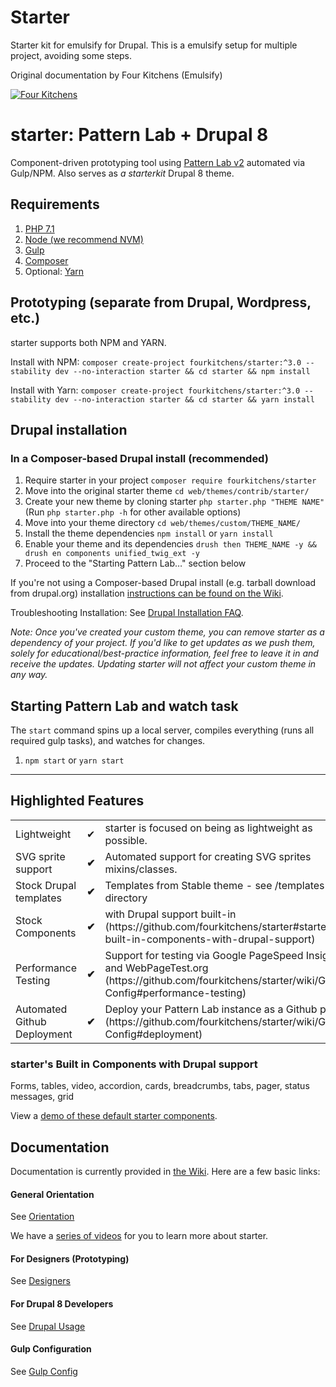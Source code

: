 # Starter
Starter kit for emulsify for Drupal. This is a emulsify setup for multiple project, avoiding some steps.

Original documentation by Four Kitchens (Emulsify)

[![Four Kitchens](https://img.shields.io/badge/4K-Four%20Kitchens-35AA4E.svg)](https://fourkitchens.com/)

# starter: Pattern Lab + Drupal 8

Component-driven prototyping tool using [Pattern Lab v2](http://patternlab.io/) automated via Gulp/NPM. Also serves as _a starterkit_ Drupal 8 theme.

## Requirements

1.  [PHP 7.1](http://www.php.net/)
2.  [Node (we recommend NVM)](https://github.com/creationix/nvm)
3.  [Gulp](http://gulpjs.com/)
4.  [Composer](https://getcomposer.org/)
5.  Optional: [Yarn](https://github.com/yarnpkg/yarn)

## Prototyping (separate from Drupal, Wordpress, etc.)

starter supports both NPM and YARN.

Install with NPM:
`composer create-project fourkitchens/starter:^3.0 --stability dev --no-interaction starter && cd starter && npm install`

Install with Yarn:
`composer create-project fourkitchens/starter:^3.0 --stability dev --no-interaction starter && cd starter && yarn install`

## Drupal installation

### In a Composer-based Drupal install (recommended)

1. Require starter in your project `composer require fourkitchens/starter`
2. Move into the original starter theme `cd web/themes/contrib/starter/`
3. Create your new theme by cloning starter `php starter.php "THEME NAME"` (Run `php starter.php -h` for other available options)
4. Move into your theme directory `cd web/themes/custom/THEME_NAME/`
5. Install the theme dependencies `npm install` or `yarn install`
6. Enable your theme and its dependencies `drush then THEME_NAME -y && drush en components unified_twig_ext -y`
7. Proceed to the "Starting Pattern Lab…" section below

If you're not using a Composer-based Drupal install (e.g. tarball download from drupal.org) installation [instructions can be found on the Wiki](https://github.com/fourkitchens/starter/wiki/Installation).

Troubleshooting Installation: See [Drupal Installation FAQ](https://github.com/fourkitchens/starter/wiki/Installation#drupal-installation-faq).

_Note: Once you've created your custom theme, you can remove starter as a dependency of your project. If you'd like to get updates as we push them, solely for educational/best-practice information, feel free to leave it in and receive the updates. Updating starter will not affect your custom theme in any way._

## Starting Pattern Lab and watch task

The `start` command spins up a local server, compiles everything (runs all required gulp tasks), and watches for changes.

1.  `npm start` or `yarn start`

---

## Highlighted Features

<table><tbody>
<tr><td>Lightweight</td><td>✔</td><td>starter is focused on being as lightweight as possible.</td></tr>
<tr><td>SVG sprite support </td><td><strong>✔</strong></td><td>Automated support for creating SVG sprites mixins/classes.</td></tr>
<tr><td>Stock Drupal templates </td><td><strong>✔</strong></td><td>Templates from Stable theme - see /templates directory</td></tr>
<tr><td>Stock Components </td><td><strong>✔</strong></td><td>with Drupal support built-in (https://github.com/fourkitchens/starter#starters-built-in-components-with-drupal-support)</td></tr>
<tr><td>Performance Testing </td><td><strong>✔</strong></td><td>Support for testing via Google PageSpeed Insights and WebPageTest.org (https://github.com/fourkitchens/starter/wiki/Gulp-Config#performance-testing)</td></tr>
<tr><td>Automated Github Deployment </td><td><strong>✔</strong></td><td>Deploy your Pattern Lab instance as a Github page (https://github.com/fourkitchens/starter/wiki/Gulp-Config#deployment)</td></tr>
</tbody></table>

<h3 id="components">starter's Built in Components with Drupal support</h3>
Forms, tables, video, accordion, cards, breadcrumbs, tabs, pager, status messages, grid

View a [demo of these default starter components](https://fourkitchens.github.io/starter/pattern-lab/public/).

## Documentation

Documentation is currently provided in [the Wiki](https://github.com/fourkitchens/starter/wiki). Here are a few basic links:

#### General Orientation

See [Orientation](https://github.com/fourkitchens/starter/wiki/Orientation)

We have a [series of videos](https://www.youtube.com/playlist?list=PLO9S6JjNqWsGMQLDfE8Ekt0ryrGa3g4km) for you to learn more about starter.

#### For Designers (Prototyping)

See [Designers](https://github.com/fourkitchens/starter/wiki/For-Designers)

#### For Drupal 8 Developers

See [Drupal Usage](https://github.com/fourkitchens/starter/wiki/Drupal-Usage)

#### Gulp Configuration

See [Gulp Config](https://github.com/fourkitchens/starter/wiki/Gulp-Config)
